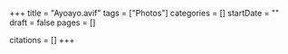 +++
title = "Ayoayo.avif"
tags = ["Photos"]
categories = []
startDate = ""
draft = false
pages = []

citations = []
+++
